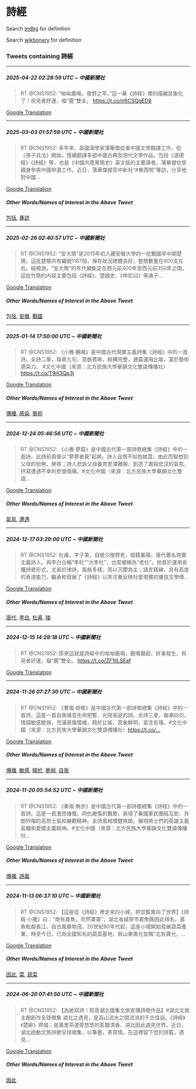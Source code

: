 # 詩經

Search [mdbg](https://www.mdbg.net/chinese/dictionary?page=worddict&wdrst=0&wdqb=詩經) for definition

Search [wiktionary](https://en.wiktionary.org/wiki/詩經) for definition

### Tweets containing 詩經

___
##### 2025-04-22 02:28:59 UTC ~ 中國新聞社
> RT @CNS1952: “呦呦鹿鳴，食野之苹。”這一幕《詩經》裡的描繪具象化了！祝見者好運，福“鹿”雙全。 https://t.co/ir6CSQgED8

[Google Translation](https://translate.google.com/?hi=en&tab=TT&sl=zh-CN&tl=en&op=translate&text=RT+%40CNS1952%3A+%E2%80%9C%E5%91%A6%E5%91%A6%E9%B9%BF%E9%B3%B4%EF%BC%8C%E9%A3%9F%E9%87%8E%E4%B9%8B%E8%8B%B9%E3%80%82%E2%80%9D%E9%80%99%E4%B8%80%E5%B9%95%E3%80%8A%E8%A9%A9%E7%B6%93%E3%80%8B%E8%A3%A1%E7%9A%84%E6%8F%8F%E7%B9%AA%E5%85%B7%E8%B1%A1%E5%8C%96%E4%BA%86%EF%BC%81%E7%A5%9D%E8%A6%8B%E8%80%85%E5%A5%BD%E9%81%8B%EF%BC%8C%E7%A6%8F%E2%80%9C%E9%B9%BF%E2%80%9D%E9%9B%99%E5%85%A8%E3%80%82+https%3A%2F%2Ft.co%2Fir6CSQgED8)
___
##### 2025-03-03 01:57:59 UTC ~ 中國新聞社
> RT @CNS1952: 多年來，英國漢學家蒲華傑從事中國文學翻譯工作，從《孫子兵法》開始，陸續翻譯多部中國古典及現代文學作品，包括《道德經》《詩經》等，也是《中國共產黨簡史》英文版的主要譯者。蒲華傑也曾親身參與中國申遺工作。近日，蒲華傑接受中新社“#東西問”專訪，分享他對中國…

[Google Translation](https://translate.google.com/?hi=en&tab=TT&sl=zh-CN&tl=en&op=translate&text=RT+%40CNS1952%3A+%E5%A4%9A%E5%B9%B4%E4%BE%86%EF%BC%8C%E8%8B%B1%E5%9C%8B%E6%BC%A2%E5%AD%B8%E5%AE%B6%E8%92%B2%E8%8F%AF%E5%82%91%E5%BE%9E%E4%BA%8B%E4%B8%AD%E5%9C%8B%E6%96%87%E5%AD%B8%E7%BF%BB%E8%AD%AF%E5%B7%A5%E4%BD%9C%EF%BC%8C%E5%BE%9E%E3%80%8A%E5%AD%AB%E5%AD%90%E5%85%B5%E6%B3%95%E3%80%8B%E9%96%8B%E5%A7%8B%EF%BC%8C%E9%99%B8%E7%BA%8C%E7%BF%BB%E8%AD%AF%E5%A4%9A%E9%83%A8%E4%B8%AD%E5%9C%8B%E5%8F%A4%E5%85%B8%E5%8F%8A%E7%8F%BE%E4%BB%A3%E6%96%87%E5%AD%B8%E4%BD%9C%E5%93%81%EF%BC%8C%E5%8C%85%E6%8B%AC%E3%80%8A%E9%81%93%E5%BE%B7%E7%B6%93%E3%80%8B%E3%80%8A%E8%A9%A9%E7%B6%93%E3%80%8B%E7%AD%89%EF%BC%8C%E4%B9%9F%E6%98%AF%E3%80%8A%E4%B8%AD%E5%9C%8B%E5%85%B1%E7%94%A2%E9%BB%A8%E7%B0%A1%E5%8F%B2%E3%80%8B%E8%8B%B1%E6%96%87%E7%89%88%E7%9A%84%E4%B8%BB%E8%A6%81%E8%AD%AF%E8%80%85%E3%80%82%E8%92%B2%E8%8F%AF%E5%82%91%E4%B9%9F%E6%9B%BE%E8%A6%AA%E8%BA%AB%E5%8F%83%E8%88%87%E4%B8%AD%E5%9C%8B%E7%94%B3%E9%81%BA%E5%B7%A5%E4%BD%9C%E3%80%82%E8%BF%91%E6%97%A5%EF%BC%8C%E8%92%B2%E8%8F%AF%E5%82%91%E6%8E%A5%E5%8F%97%E4%B8%AD%E6%96%B0%E7%A4%BE%E2%80%9C%23%E6%9D%B1%E8%A5%BF%E5%95%8F%E2%80%9D%E5%B0%88%E8%A8%AA%EF%BC%8C%E5%88%86%E4%BA%AB%E4%BB%96%E5%B0%8D%E4%B8%AD%E5%9C%8B%E2%80%A6)
##### Other Words/Names of Interest in the Above Tweet
[包括](包括.md), [專訪](專訪.md)
___
##### 2025-02-26 02:40:57 UTC ~ 中國新聞社
> RT @CNS1952: “安大簡”是2015年初入藏安徽大學的一批戰國早中期楚簡，這批楚簡共有編號1167個，保存狀況總體良好，整簡數量在900支左右。經檢測，“安大簡”的年代被斷定在西元前400年至西元前350年之間。這批竹簡的內容主要包括《詩經》、楚國史、《仲尼曰》等諸子…

[Google Translation](https://translate.google.com/?hi=en&tab=TT&sl=zh-CN&tl=en&op=translate&text=RT+%40CNS1952%3A+%E2%80%9C%E5%AE%89%E5%A4%A7%E7%B0%A1%E2%80%9D%E6%98%AF2015%E5%B9%B4%E5%88%9D%E5%85%A5%E8%97%8F%E5%AE%89%E5%BE%BD%E5%A4%A7%E5%AD%B8%E7%9A%84%E4%B8%80%E6%89%B9%E6%88%B0%E5%9C%8B%E6%97%A9%E4%B8%AD%E6%9C%9F%E6%A5%9A%E7%B0%A1%EF%BC%8C%E9%80%99%E6%89%B9%E6%A5%9A%E7%B0%A1%E5%85%B1%E6%9C%89%E7%B7%A8%E8%99%9F1167%E5%80%8B%EF%BC%8C%E4%BF%9D%E5%AD%98%E7%8B%80%E6%B3%81%E7%B8%BD%E9%AB%94%E8%89%AF%E5%A5%BD%EF%BC%8C%E6%95%B4%E7%B0%A1%E6%95%B8%E9%87%8F%E5%9C%A8900%E6%94%AF%E5%B7%A6%E5%8F%B3%E3%80%82%E7%B6%93%E6%AA%A2%E6%B8%AC%EF%BC%8C%E2%80%9C%E5%AE%89%E5%A4%A7%E7%B0%A1%E2%80%9D%E7%9A%84%E5%B9%B4%E4%BB%A3%E8%A2%AB%E6%96%B7%E5%AE%9A%E5%9C%A8%E8%A5%BF%E5%85%83%E5%89%8D400%E5%B9%B4%E8%87%B3%E8%A5%BF%E5%85%83%E5%89%8D350%E5%B9%B4%E4%B9%8B%E9%96%93%E3%80%82%E9%80%99%E6%89%B9%E7%AB%B9%E7%B0%A1%E7%9A%84%E5%85%A7%E5%AE%B9%E4%B8%BB%E8%A6%81%E5%8C%85%E6%8B%AC%E3%80%8A%E8%A9%A9%E7%B6%93%E3%80%8B%E3%80%81%E6%A5%9A%E5%9C%8B%E5%8F%B2%E3%80%81%E3%80%8A%E4%BB%B2%E5%B0%BC%E6%9B%B0%E3%80%8B%E7%AD%89%E8%AB%B8%E5%AD%90%E2%80%A6)
##### Other Words/Names of Interest in the Above Tweet
[包括](包括.md), [安徽](安徽.md), [戰國](戰國.md)
___
##### 2025-01-14 17:50:00 UTC ~ 中國新聞社
> RT @CNS1952: 《小雅·鶴鳴》是中國古代現實主義詩集《詩經》中的一首詩。全詩二章，每章九句，意脈貫串，結構完整，通篇運用比喻，富於藝術感染力。 #文化中國（來源：北方民族大學華韻文化雙語傳播社）https://t.co/T9jII3Qp3j

[Google Translation](https://translate.google.com/?hi=en&tab=TT&sl=zh-CN&tl=en&op=translate&text=RT+%40CNS1952%3A+%E3%80%8A%E5%B0%8F%E9%9B%85%C2%B7%E9%B6%B4%E9%B3%B4%E3%80%8B%E6%98%AF%E4%B8%AD%E5%9C%8B%E5%8F%A4%E4%BB%A3%E7%8F%BE%E5%AF%A6%E4%B8%BB%E7%BE%A9%E8%A9%A9%E9%9B%86%E3%80%8A%E8%A9%A9%E7%B6%93%E3%80%8B%E4%B8%AD%E7%9A%84%E4%B8%80%E9%A6%96%E8%A9%A9%E3%80%82%E5%85%A8%E8%A9%A9%E4%BA%8C%E7%AB%A0%EF%BC%8C%E6%AF%8F%E7%AB%A0%E4%B9%9D%E5%8F%A5%EF%BC%8C%E6%84%8F%E8%84%88%E8%B2%AB%E4%B8%B2%EF%BC%8C%E7%B5%90%E6%A7%8B%E5%AE%8C%E6%95%B4%EF%BC%8C%E9%80%9A%E7%AF%87%E9%81%8B%E7%94%A8%E6%AF%94%E5%96%BB%EF%BC%8C%E5%AF%8C%E6%96%BC%E8%97%9D%E8%A1%93%E6%84%9F%E6%9F%93%E5%8A%9B%E3%80%82+%23%E6%96%87%E5%8C%96%E4%B8%AD%E5%9C%8B%EF%BC%88%E4%BE%86%E6%BA%90%EF%BC%9A%E5%8C%97%E6%96%B9%E6%B0%91%E6%97%8F%E5%A4%A7%E5%AD%B8%E8%8F%AF%E9%9F%BB%E6%96%87%E5%8C%96%E9%9B%99%E8%AA%9E%E5%82%B3%E6%92%AD%E7%A4%BE%EF%BC%89https%3A%2F%2Ft.co%2FT9jII3Qp3j)
##### Other Words/Names of Interest in the Above Tweet
[傳播](傳播.md), [感染](感染.md), [藝術](藝術.md)
___
##### 2024-12-24 05:46:56 UTC ~ 中國新聞社
> RT @CNS1952: 《小雅·蓼莪》是中國古代第一部詩歌總集《詩經》中的一首詩。此詩前兩章以“蓼蓼者莪”起興，詩人自恨不如抱娘蒿，由此而聯想到父母的劬勞、勞瘁；詩人悲訴父母養育恩澤難報，創造了肅殺悲涼的氣氛，抒寫遭遇不幸的悲愴傷痛。#文化中國（來源：北方民族大學華韻文化雙語…

[Google Translation](https://translate.google.com/?hi=en&tab=TT&sl=zh-CN&tl=en&op=translate&text=RT+%40CNS1952%3A+%E3%80%8A%E5%B0%8F%E9%9B%85%C2%B7%E8%93%BC%E8%8E%AA%E3%80%8B%E6%98%AF%E4%B8%AD%E5%9C%8B%E5%8F%A4%E4%BB%A3%E7%AC%AC%E4%B8%80%E9%83%A8%E8%A9%A9%E6%AD%8C%E7%B8%BD%E9%9B%86%E3%80%8A%E8%A9%A9%E7%B6%93%E3%80%8B%E4%B8%AD%E7%9A%84%E4%B8%80%E9%A6%96%E8%A9%A9%E3%80%82%E6%AD%A4%E8%A9%A9%E5%89%8D%E5%85%A9%E7%AB%A0%E4%BB%A5%E2%80%9C%E8%93%BC%E8%93%BC%E8%80%85%E8%8E%AA%E2%80%9D%E8%B5%B7%E8%88%88%EF%BC%8C%E8%A9%A9%E4%BA%BA%E8%87%AA%E6%81%A8%E4%B8%8D%E5%A6%82%E6%8A%B1%E5%A8%98%E8%92%BF%EF%BC%8C%E7%94%B1%E6%AD%A4%E8%80%8C%E8%81%AF%E6%83%B3%E5%88%B0%E7%88%B6%E6%AF%8D%E7%9A%84%E5%8A%AC%E5%8B%9E%E3%80%81%E5%8B%9E%E7%98%81%EF%BC%9B%E8%A9%A9%E4%BA%BA%E6%82%B2%E8%A8%B4%E7%88%B6%E6%AF%8D%E9%A4%8A%E8%82%B2%E6%81%A9%E6%BE%A4%E9%9B%A3%E5%A0%B1%EF%BC%8C%E5%89%B5%E9%80%A0%E4%BA%86%E8%82%85%E6%AE%BA%E6%82%B2%E6%B6%BC%E7%9A%84%E6%B0%A3%E6%B0%9B%EF%BC%8C%E6%8A%92%E5%AF%AB%E9%81%AD%E9%81%87%E4%B8%8D%E5%B9%B8%E7%9A%84%E6%82%B2%E6%84%B4%E5%82%B7%E7%97%9B%E3%80%82%23%E6%96%87%E5%8C%96%E4%B8%AD%E5%9C%8B%EF%BC%88%E4%BE%86%E6%BA%90%EF%BC%9A%E5%8C%97%E6%96%B9%E6%B0%91%E6%97%8F%E5%A4%A7%E5%AD%B8%E8%8F%AF%E9%9F%BB%E6%96%87%E5%8C%96%E9%9B%99%E8%AA%9E%E2%80%A6)
##### Other Words/Names of Interest in the Above Tweet
[氣氛](氣氛.md), [遭遇](遭遇.md)
___
##### 2024-12-17 03:29:00 UTC ~ 中國新聞社
> RT @CNS1952: 杜甫，字子美，自號少陵野老，祖籍襄陽，唐代著名現實主義詩人。與李白合稱“李杜”“大李杜”，也常被稱為“老杜”。他善於運用各種詩歌形式，尤長於律詩，風格多樣，而以沉鬱為主；語言精練，具有高度的表達能力，繼承和發展了《詩經》以來注重反映社會現實的優良文學傳…

[Google Translation](https://translate.google.com/?hi=en&tab=TT&sl=zh-CN&tl=en&op=translate&text=RT+%40CNS1952%3A+%E6%9D%9C%E7%94%AB%EF%BC%8C%E5%AD%97%E5%AD%90%E7%BE%8E%EF%BC%8C%E8%87%AA%E8%99%9F%E5%B0%91%E9%99%B5%E9%87%8E%E8%80%81%EF%BC%8C%E7%A5%96%E7%B1%8D%E8%A5%84%E9%99%BD%EF%BC%8C%E5%94%90%E4%BB%A3%E8%91%97%E5%90%8D%E7%8F%BE%E5%AF%A6%E4%B8%BB%E7%BE%A9%E8%A9%A9%E4%BA%BA%E3%80%82%E8%88%87%E6%9D%8E%E7%99%BD%E5%90%88%E7%A8%B1%E2%80%9C%E6%9D%8E%E6%9D%9C%E2%80%9D%E2%80%9C%E5%A4%A7%E6%9D%8E%E6%9D%9C%E2%80%9D%EF%BC%8C%E4%B9%9F%E5%B8%B8%E8%A2%AB%E7%A8%B1%E7%82%BA%E2%80%9C%E8%80%81%E6%9D%9C%E2%80%9D%E3%80%82%E4%BB%96%E5%96%84%E6%96%BC%E9%81%8B%E7%94%A8%E5%90%84%E7%A8%AE%E8%A9%A9%E6%AD%8C%E5%BD%A2%E5%BC%8F%EF%BC%8C%E5%B0%A4%E9%95%B7%E6%96%BC%E5%BE%8B%E8%A9%A9%EF%BC%8C%E9%A2%A8%E6%A0%BC%E5%A4%9A%E6%A8%A3%EF%BC%8C%E8%80%8C%E4%BB%A5%E6%B2%89%E9%AC%B1%E7%82%BA%E4%B8%BB%EF%BC%9B%E8%AA%9E%E8%A8%80%E7%B2%BE%E7%B7%B4%EF%BC%8C%E5%85%B7%E6%9C%89%E9%AB%98%E5%BA%A6%E7%9A%84%E8%A1%A8%E9%81%94%E8%83%BD%E5%8A%9B%EF%BC%8C%E7%B9%BC%E6%89%BF%E5%92%8C%E7%99%BC%E5%B1%95%E4%BA%86%E3%80%8A%E8%A9%A9%E7%B6%93%E3%80%8B%E4%BB%A5%E4%BE%86%E6%B3%A8%E9%87%8D%E5%8F%8D%E6%98%A0%E7%A4%BE%E6%9C%83%E7%8F%BE%E5%AF%A6%E7%9A%84%E5%84%AA%E8%89%AF%E6%96%87%E5%AD%B8%E5%82%B3%E2%80%A6)
##### Other Words/Names of Interest in the Above Tweet
[唐代](唐代.md), [李白](李白.md), [杜甫](杜甫.md), [陵](陵.md)
___
##### 2024-12-15 14:29:18 UTC ~ 中國新聞社
> RT @CNS1952: 原來這就是詩經中的呦呦鹿鳴，鹿鳴聲起、好事發生，祝見者好運，福“鹿”雙全。 https://t.co/ZF1iILSEef

[Google Translation](https://translate.google.com/?hi=en&tab=TT&sl=zh-CN&tl=en&op=translate&text=RT+%40CNS1952%3A+%E5%8E%9F%E4%BE%86%E9%80%99%E5%B0%B1%E6%98%AF%E8%A9%A9%E7%B6%93%E4%B8%AD%E7%9A%84%E5%91%A6%E5%91%A6%E9%B9%BF%E9%B3%B4%EF%BC%8C%E9%B9%BF%E9%B3%B4%E8%81%B2%E8%B5%B7%E3%80%81%E5%A5%BD%E4%BA%8B%E7%99%BC%E7%94%9F%EF%BC%8C%E7%A5%9D%E8%A6%8B%E8%80%85%E5%A5%BD%E9%81%8B%EF%BC%8C%E7%A6%8F%E2%80%9C%E9%B9%BF%E2%80%9D%E9%9B%99%E5%85%A8%E3%80%82+https%3A%2F%2Ft.co%2FZF1iILSEef)
___
##### 2024-11-26 07:27:30 UTC ~ 中國新聞社
> RT @CNS1952: 《曹風·蜉蝣》是中國古代第一部詩歌總集《詩經》中的一首詩。這是一首自我嘆息生命短暫、光陰易逝的詩。全詩三章，每章四句，情調敏感脆弱，充滿感傷情緒，精於比喻，意象鮮明，富含哲理。#文化中國（來源：北方民族大學華韻文化雙語傳播社）https://t.co/…

[Google Translation](https://translate.google.com/?hi=en&tab=TT&sl=zh-CN&tl=en&op=translate&text=RT+%40CNS1952%3A+%E3%80%8A%E6%9B%B9%E9%A2%A8%C2%B7%E8%9C%89%E8%9D%A3%E3%80%8B%E6%98%AF%E4%B8%AD%E5%9C%8B%E5%8F%A4%E4%BB%A3%E7%AC%AC%E4%B8%80%E9%83%A8%E8%A9%A9%E6%AD%8C%E7%B8%BD%E9%9B%86%E3%80%8A%E8%A9%A9%E7%B6%93%E3%80%8B%E4%B8%AD%E7%9A%84%E4%B8%80%E9%A6%96%E8%A9%A9%E3%80%82%E9%80%99%E6%98%AF%E4%B8%80%E9%A6%96%E8%87%AA%E6%88%91%E5%98%86%E6%81%AF%E7%94%9F%E5%91%BD%E7%9F%AD%E6%9A%AB%E3%80%81%E5%85%89%E9%99%B0%E6%98%93%E9%80%9D%E7%9A%84%E8%A9%A9%E3%80%82%E5%85%A8%E8%A9%A9%E4%B8%89%E7%AB%A0%EF%BC%8C%E6%AF%8F%E7%AB%A0%E5%9B%9B%E5%8F%A5%EF%BC%8C%E6%83%85%E8%AA%BF%E6%95%8F%E6%84%9F%E8%84%86%E5%BC%B1%EF%BC%8C%E5%85%85%E6%BB%BF%E6%84%9F%E5%82%B7%E6%83%85%E7%B7%92%EF%BC%8C%E7%B2%BE%E6%96%BC%E6%AF%94%E5%96%BB%EF%BC%8C%E6%84%8F%E8%B1%A1%E9%AE%AE%E6%98%8E%EF%BC%8C%E5%AF%8C%E5%90%AB%E5%93%B2%E7%90%86%E3%80%82%23%E6%96%87%E5%8C%96%E4%B8%AD%E5%9C%8B%EF%BC%88%E4%BE%86%E6%BA%90%EF%BC%9A%E5%8C%97%E6%96%B9%E6%B0%91%E6%97%8F%E5%A4%A7%E5%AD%B8%E8%8F%AF%E9%9F%BB%E6%96%87%E5%8C%96%E9%9B%99%E8%AA%9E%E5%82%B3%E6%92%AD%E7%A4%BE%EF%BC%89https%3A%2F%2Ft.co%2F%E2%80%A6)
##### Other Words/Names of Interest in the Above Tweet
[傳播](傳播.md), [敏感](敏感.md), [精於](精於.md), [脆弱](脆弱.md), [自我](自我.md)
___
##### 2024-11-20 05:54:52 UTC ~ 中國新聞社
> RT @CNS1952: 《秦風·無衣》是中國古代第一部詩歌總集《詩經》中的一首詩。這是一首激昂慷慨、同仇敵愾的戰歌，表現了秦國軍民團結互助、共御外侮的高昂士氣和樂觀精神。全詩風格矯健爽朗，展現將士們的英雄主義氣概和愛國主義精神。#文化中國（來源：北方民族大學華韻文化雙語傳播社…

[Google Translation](https://translate.google.com/?hi=en&tab=TT&sl=zh-CN&tl=en&op=translate&text=RT+%40CNS1952%3A+%E3%80%8A%E7%A7%A6%E9%A2%A8%C2%B7%E7%84%A1%E8%A1%A3%E3%80%8B%E6%98%AF%E4%B8%AD%E5%9C%8B%E5%8F%A4%E4%BB%A3%E7%AC%AC%E4%B8%80%E9%83%A8%E8%A9%A9%E6%AD%8C%E7%B8%BD%E9%9B%86%E3%80%8A%E8%A9%A9%E7%B6%93%E3%80%8B%E4%B8%AD%E7%9A%84%E4%B8%80%E9%A6%96%E8%A9%A9%E3%80%82%E9%80%99%E6%98%AF%E4%B8%80%E9%A6%96%E6%BF%80%E6%98%82%E6%85%B7%E6%85%A8%E3%80%81%E5%90%8C%E4%BB%87%E6%95%B5%E6%84%BE%E7%9A%84%E6%88%B0%E6%AD%8C%EF%BC%8C%E8%A1%A8%E7%8F%BE%E4%BA%86%E7%A7%A6%E5%9C%8B%E8%BB%8D%E6%B0%91%E5%9C%98%E7%B5%90%E4%BA%92%E5%8A%A9%E3%80%81%E5%85%B1%E5%BE%A1%E5%A4%96%E4%BE%AE%E7%9A%84%E9%AB%98%E6%98%82%E5%A3%AB%E6%B0%A3%E5%92%8C%E6%A8%82%E8%A7%80%E7%B2%BE%E7%A5%9E%E3%80%82%E5%85%A8%E8%A9%A9%E9%A2%A8%E6%A0%BC%E7%9F%AF%E5%81%A5%E7%88%BD%E6%9C%97%EF%BC%8C%E5%B1%95%E7%8F%BE%E5%B0%87%E5%A3%AB%E5%80%91%E7%9A%84%E8%8B%B1%E9%9B%84%E4%B8%BB%E7%BE%A9%E6%B0%A3%E6%A6%82%E5%92%8C%E6%84%9B%E5%9C%8B%E4%B8%BB%E7%BE%A9%E7%B2%BE%E7%A5%9E%E3%80%82%23%E6%96%87%E5%8C%96%E4%B8%AD%E5%9C%8B%EF%BC%88%E4%BE%86%E6%BA%90%EF%BC%9A%E5%8C%97%E6%96%B9%E6%B0%91%E6%97%8F%E5%A4%A7%E5%AD%B8%E8%8F%AF%E9%9F%BB%E6%96%87%E5%8C%96%E9%9B%99%E8%AA%9E%E5%82%B3%E6%92%AD%E7%A4%BE%E2%80%A6)
##### Other Words/Names of Interest in the Above Tweet
[傳播](傳播.md), [詩風](詩風.md)
___
##### 2024-11-13 06:37:10 UTC ~ 中國新聞社
> RT @CNS1952: 【這座從《詩經》裡走來的小城，把甘藍賣向了世界】《詩經·小雅》曰：“南有嘉魚，烝然罩罩”，湖北省咸寧市嘉魚縣因此得名。嘉魚毗鄰長江，自古風華物茂。20世紀80年代起，這座小城開始發展蔬菜產業，時至今日，已為全國知名的蔬菜基地，與山東壽光並稱“北有壽光，…

[Google Translation](https://translate.google.com/?hi=en&tab=TT&sl=zh-CN&tl=en&op=translate&text=RT+%40CNS1952%3A+%E3%80%90%E9%80%99%E5%BA%A7%E5%BE%9E%E3%80%8A%E8%A9%A9%E7%B6%93%E3%80%8B%E8%A3%A1%E8%B5%B0%E4%BE%86%E7%9A%84%E5%B0%8F%E5%9F%8E%EF%BC%8C%E6%8A%8A%E7%94%98%E8%97%8D%E8%B3%A3%E5%90%91%E4%BA%86%E4%B8%96%E7%95%8C%E3%80%91%E3%80%8A%E8%A9%A9%E7%B6%93%C2%B7%E5%B0%8F%E9%9B%85%E3%80%8B%E6%9B%B0%EF%BC%9A%E2%80%9C%E5%8D%97%E6%9C%89%E5%98%89%E9%AD%9A%EF%BC%8C%E7%83%9D%E7%84%B6%E7%BD%A9%E7%BD%A9%E2%80%9D%EF%BC%8C%E6%B9%96%E5%8C%97%E7%9C%81%E5%92%B8%E5%AF%A7%E5%B8%82%E5%98%89%E9%AD%9A%E7%B8%A3%E5%9B%A0%E6%AD%A4%E5%BE%97%E5%90%8D%E3%80%82%E5%98%89%E9%AD%9A%E6%AF%97%E9%84%B0%E9%95%B7%E6%B1%9F%EF%BC%8C%E8%87%AA%E5%8F%A4%E9%A2%A8%E8%8F%AF%E7%89%A9%E8%8C%82%E3%80%8220%E4%B8%96%E7%B4%8080%E5%B9%B4%E4%BB%A3%E8%B5%B7%EF%BC%8C%E9%80%99%E5%BA%A7%E5%B0%8F%E5%9F%8E%E9%96%8B%E5%A7%8B%E7%99%BC%E5%B1%95%E8%94%AC%E8%8F%9C%E7%94%A2%E6%A5%AD%EF%BC%8C%E6%99%82%E8%87%B3%E4%BB%8A%E6%97%A5%EF%BC%8C%E5%B7%B2%E7%82%BA%E5%85%A8%E5%9C%8B%E7%9F%A5%E5%90%8D%E7%9A%84%E8%94%AC%E8%8F%9C%E5%9F%BA%E5%9C%B0%EF%BC%8C%E8%88%87%E5%B1%B1%E6%9D%B1%E5%A3%BD%E5%85%89%E4%B8%A6%E7%A8%B1%E2%80%9C%E5%8C%97%E6%9C%89%E5%A3%BD%E5%85%89%EF%BC%8C%E2%80%A6)
##### Other Words/Names of Interest in the Above Tweet
[因此](因此.md), [菜](菜.md), [蔬菜](蔬菜.md)
___
##### 2024-06-20 07:41:50 UTC ~ 中國新聞社
> RT @CNS1952: 【為她寫詩！知音湖北徵集文旅宣傳詩歌作品】#湖北文旅主題創作全球徵集 湖北之遇見，是高山流水之間流淌的千古佳話，《詩經》《楚辭》齊唱；是萬里茶道旁悠悠的茗馥清香，湖北因此遇見世界。近日，湖北啟動文旅詩歌全球徵集，以筆墨，寄真情。在這裡留下您的詩篇，遇見…

[Google Translation](https://translate.google.com/?hi=en&tab=TT&sl=zh-CN&tl=en&op=translate&text=RT+%40CNS1952%3A+%E3%80%90%E7%82%BA%E5%A5%B9%E5%AF%AB%E8%A9%A9%EF%BC%81%E7%9F%A5%E9%9F%B3%E6%B9%96%E5%8C%97%E5%BE%B5%E9%9B%86%E6%96%87%E6%97%85%E5%AE%A3%E5%82%B3%E8%A9%A9%E6%AD%8C%E4%BD%9C%E5%93%81%E3%80%91%23%E6%B9%96%E5%8C%97%E6%96%87%E6%97%85%E4%B8%BB%E9%A1%8C%E5%89%B5%E4%BD%9C%E5%85%A8%E7%90%83%E5%BE%B5%E9%9B%86+%E6%B9%96%E5%8C%97%E4%B9%8B%E9%81%87%E8%A6%8B%EF%BC%8C%E6%98%AF%E9%AB%98%E5%B1%B1%E6%B5%81%E6%B0%B4%E4%B9%8B%E9%96%93%E6%B5%81%E6%B7%8C%E7%9A%84%E5%8D%83%E5%8F%A4%E4%BD%B3%E8%A9%B1%EF%BC%8C%E3%80%8A%E8%A9%A9%E7%B6%93%E3%80%8B%E3%80%8A%E6%A5%9A%E8%BE%AD%E3%80%8B%E9%BD%8A%E5%94%B1%EF%BC%9B%E6%98%AF%E8%90%AC%E9%87%8C%E8%8C%B6%E9%81%93%E6%97%81%E6%82%A0%E6%82%A0%E7%9A%84%E8%8C%97%E9%A6%A5%E6%B8%85%E9%A6%99%EF%BC%8C%E6%B9%96%E5%8C%97%E5%9B%A0%E6%AD%A4%E9%81%87%E8%A6%8B%E4%B8%96%E7%95%8C%E3%80%82%E8%BF%91%E6%97%A5%EF%BC%8C%E6%B9%96%E5%8C%97%E5%95%9F%E5%8B%95%E6%96%87%E6%97%85%E8%A9%A9%E6%AD%8C%E5%85%A8%E7%90%83%E5%BE%B5%E9%9B%86%EF%BC%8C%E4%BB%A5%E7%AD%86%E5%A2%A8%EF%BC%8C%E5%AF%84%E7%9C%9F%E6%83%85%E3%80%82%E5%9C%A8%E9%80%99%E8%A3%A1%E7%95%99%E4%B8%8B%E6%82%A8%E7%9A%84%E8%A9%A9%E7%AF%87%EF%BC%8C%E9%81%87%E8%A6%8B%E2%80%A6)
##### Other Words/Names of Interest in the Above Tweet
[因此](因此.md)
